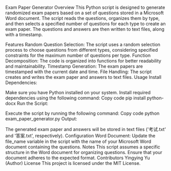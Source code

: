 Exam Paper Generator
Overview
This Python script is designed to generate randomized exam papers based on a set of questions stored in a Microsoft Word document. The script reads the questions, organizes them by type, and then selects a specified number of questions for each type to create an exam paper. The questions and answers are then written to text files, along with a timestamp.

Features
Random Question Selection: The script uses a random selection process to choose questions from different types, considering specified constraints for the maximum number of questions per type.
Function Decomposition: The code is organized into functions for better readability and maintainability.
Timestamp Generation: The exam papers are timestamped with the current date and time.
File Handling: The script creates and writes the exam paper and answers to text files.
Usage
Install Dependencies:

Make sure you have Python installed on your system.
Install required dependencies using the following command:
Copy code
pip install python-docx
Run the Script:

Execute the script by running the following command:
Copy code
python exam_paper_generator.py
Output:

The generated exam paper and answers will be stored in text files ('考试.txt' and '答案.txt', respectively).
Configuration
Word Document:
Update the file_name variable in the script with the name of your Microsoft Word document containing the questions.
Notes
This script assumes a specific structure in the Word document for organizing questions. Ensure that your document adheres to the expected format.
Contributors
Yingying Yu (Author)
License
This project is licensed under the MIT License.
